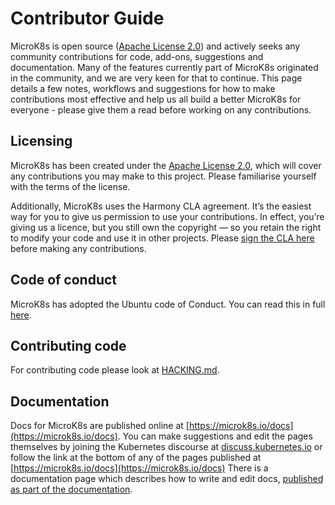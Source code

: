 # Contributor Guide

MicroK8s is open source ([Apache License 2.0](./LICENSE)) and actively seeks any community contributions for code, add-ons, suggestions and documentation. Many of the features currently part of MicroK8s originated in the community, and we are very keen for that to continue. This page details a few notes, workflows and suggestions for how to make contributions most effective and help us all build a better MicroK8s for everyone - please give them a read before working on any contributions.

## Licensing

MicroK8s has been created under the [Apache License 2.0](./LICENSE), which will cover any contributions you may make to this project. Please familiarise yourself with the terms of the license.

Additionally, MicroK8s uses the Harmony CLA agreement. It’s the easiest way for you to give us permission to use your contributions. In effect, you’re giving us a licence, but you still own the copyright — so you retain the right to modify your code and use it in other projects. Please [sign the CLA here](https://ubuntu.com/legal/contributors/agreement) before making any contributions.

## Code of conduct

MicroK8s has adopted the Ubuntu code of Conduct. You can read this in full [here](https://ubuntu.com/community/code-of-conduct).

## Contributing code

For contributing code please look at [HACKING.md](./HACKING.md).

## Documentation

Docs for MicroK8s are published online at [https://microk8s.io/docs](https://microk8s.io/docs). You can make suggestions and edit the pages themselves by joining the Kubernetes discourse at [discuss.kubernetes.io](https://discuss.kubernetes.io/t/introduction-to-microk8s/11243) or follow the link at the bottom of any of the pages published at [https://microk8s.io/docs](https://microk8s.io/docs) There is a documentation page which describes how to write and edit docs, [published as part of the documentation](https://microk8s.io/docs/docs).
